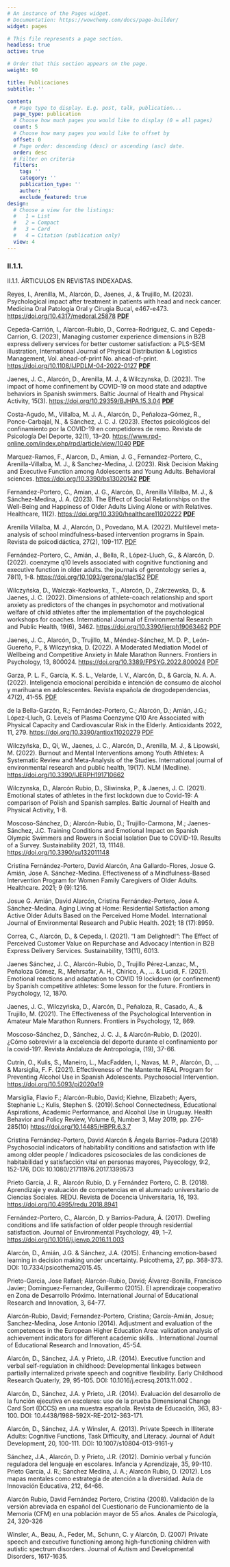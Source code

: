 ```yaml
---
# An instance of the Pages widget.
# Documentation: https://wowchemy.com/docs/page-builder/
widget: pages

# This file represents a page section.
headless: true
active: true

# Order that this section appears on the page.
weight: 90

title: Publicaciones
subtitle: ''

content:
  # Page type to display. E.g. post, talk, publication...
  page_type: publication
  # Choose how much pages you would like to display (0 = all pages)
  count: 5
  # Choose how many pages you would like to offset by
  offset: 0
  # Page order: descending (desc) or ascending (asc) date.
  order: desc
  # Filter on criteria
  filters:
    tag: ''
    category: ''
    publication_type: ''
    author: ''
    exclude_featured: true
design:
  # Choose a view for the listings:
  #   1 = List
  #   2 = Compact
  #   3 = Card
  #   4 = Citation (publication only)
  view: 4
---
```

### II.1.1.

II.1.1.	ÁRTICULOS EN REVISTAS INDEXADAS.

Reyes, I., Arenilla, M., Alarcón, D., Jaenes, J., & Trujillo, M. (2023). Psychological impact after treatment in patients with head and neck cancer. Medicina Oral Patología Oral y Cirugia Bucal, e467-e473. https://doi.org/10.4317/medoral.25878 
[**PDF**](https://drive.google.com/file/d/1NkpOcrwWUvUpDXcxz7_vJ2o3nDmsJWE7/view?usp=sharing)

Cepeda-Carrión, I., Alarcon-Rubio, D., Correa-Rodriguez, C. and Cepeda-Carrion, G. (2023), Managing customer experience dimensions in B2B express delivery services for better customer satisfaction: a PLS-SEM illustration, International Journal of Physical Distribution & Logistics Management, Vol. ahead-of-print No. ahead-of-print. https://doi.org/10.1108/IJPDLM-04-2022-0127
[**PDF**](https://drive.google.com/file/d/11Pqnn2nnywi2icNPFHEOBEgN6G7Y-xi5/view?usp=sharing)

Jaenes, J. C., Alarcón, D., Arenilla, M. J., & Wilczynska, D. (2023). The impact of home confinement by COVID-19 on mood state and adaptive behaviors in Spanish swimmers. Baltic Journal of Health and Physical Activity, 15(3). https://doi.org/10.29359/BJHPA.15.3.04
[**PDF**](https://drive.google.com/file/d/15lYOkEfvxlRNJfeoM369MHW4suSeUb1l/view?usp=sharing)

Costa-Agudo, M., Villalba, M. J. A., Alarcón, D., Peñaloza-Gómez, R., Ponce-Carbajal, N., & Sánchez, J. C. J. (2023). Efectos psicológicos del confinamiento por la COVID-19 en competidores de remo. Revista de Psicología Del Deporte, 32(1), 13–20. https://www.rpd-online.com/index.php/rpd/article/view/1040
[**PDF**](https://drive.google.com/file/d/15l_4pzaGgfoW2OSKNLAIBgLzG36R9_Jn/view?usp=sharing)

Marquez-Ramos, F., Alarcon, D., Amian, J. G., Fernandez-Portero, C., Arenilla-Villalba, M. J., & Sanchez-Medina, J. (2023). Risk Decision Making and Executive Function among Adolescents and Young Adults. Behavioral sciences. https://doi.org/10.3390/bs13020142
[**PDF**](https://drive.google.com/file/d/15pYV-aadeZEiTyAPmrQYUP64tl41Ku3s/view?usp=sharing)

Fernandez-Portero, C., Amian, J. G., Alarcón, D., Arenilla Villalba, M. J., & Sánchez-Medina, J. A. (2023). The Effect of Social Relationships on the Well-Being and Happiness of Older Adults Living Alone or with Relatives. Healthcare, 11(2). https://doi.org/10.3390/healthcare11020222
[**PDF**](https://drive.google.com/file/d/15ppBvhBxc_F_dePWU88aFBdBHqJBTw9v/view?usp=sharing)

Arenilla Villalba, M. J., Alarcón, D., Povedano, M.A. (2022). Multilevel meta-analysis of school mindfulness-based intervention programs in Spain. Revista de psicodidáctica, 27(2), 109-117.
[PDF](https://drive.google.com/file/d/1NkpOcrwWUvUpDXcxz7_vJ2o3nDmsJWE7/view?usp=sharing)

Fernández-Portero, C., Amián, J., Bella, R., López-Lluch, G., & Alarcón, D. (2022). coenzyme q10 levels associated with cognitive functioning and executive function in older adults. the journals of gerontology series a, 78(1), 1-8. https://doi.org/10.1093/gerona/glac152
[PDF](https://drive.google.com/file/d/1NkpOcrwWUvUpDXcxz7_vJ2o3nDmsJWE7/view?usp=sharing)

Wilczyńska, D., Walczak-Kozłowska, T., Alarcón, D., Zakrzewska, D., & Jaenes, J. C. (2022). Dimensions of athlete-coach relationship and sport anxiety as predictors of the changes in psychomotor and motivational welfare of child athletes after the implementation of the psychological workshops for coaches. International Journal of Environmental Research and Public Health, 19(6), 3462. https://doi.org/10.3390/ijerph19063462
[PDF](https://drive.google.com/file/d/1NkpOcrwWUvUpDXcxz7_vJ2o3nDmsJWE7/view?usp=sharing)

Jaenes, J. C., Alarcón, D., Trujillo, M., Méndez-Sánchez, M. D. P., León-Guereño, P., & Wilczyńska, D. (2022). A Moderated Mediation Model of Wellbeing and Competitive Anxiety in Male Marathon Runners. Frontiers in Psychology, 13, 800024. https://doi.org/10.3389/FPSYG.2022.800024
[PDF](https://drive.google.com/file/d/1NkpOcrwWUvUpDXcxz7_vJ2o3nDmsJWE7/view?usp=sharing)

Garza, P. L. F., García, K. S. L., Velarde, I. V., Alarcón, D., & García, N. A. A. (2022). Inteligencia emocional percibida e intención de consumo de alcohol y marihuana en adolescentes. Revista española de drogodependencias, 47(2), 41-55.
[PDF](https://drive.google.com/file/d/1NkpOcrwWUvUpDXcxz7_vJ2o3nDmsJWE7/view?usp=sharing)

de la Bella-Garzón, R.; Fernández-Portero, C.; Alarcón, D.; Amián, J.G.; López-Lluch, G. Levels of Plasma Coenzyme Q10 Are Associated with Physical Capacity and Cardiovascular Risk in the Elderly. Antioxidants 2022, 11, 279. https://doi.org/10.3390/antiox11020279
[PDF](https://drive.google.com/file/d/1NkpOcrwWUvUpDXcxz7_vJ2o3nDmsJWE7/view?usp=sharing)

Wilczyńska, D., Qi, W., Jaenes, J. C., Alarcón, D., Arenilla, M. J., & Lipowski, M. (2022). Burnout and Mental Interventions among Youth Athletes: A Systematic Review and Meta-Analysis of the Studies. International journal of environmental research and public health, 19(17). NLM (Medline). https://doi.org/10.3390/IJERPH191710662

Wilczynska, D., Alarcón Rubio, D., Sliwinska, P., & Jaenes, J. C. (2021). Emotional states of athletes in the first lockdown due to Covid-19: A comparison of Polish and Spanish samples. Baltic Journal of Health and Physical Activity, 1-8.

Moscoso-Sánchez, D.; Alarcón-Rubio, D.; Trujillo-Carmona, M.; Jaenes-Sánchez, J.C. Training Conditions and Emotional Impact on Spanish Olympic Swimmers and Rowers in Social Isolation Due to COVID-19. Results of a Survey. Sustainability 2021, 13, 11148. https://doi.org/10.3390/su132011148

Cristina Fernández-Portero, David Alarcón, Ana Gallardo-Flores, Josue G. Amián, Jose A. Sánchez-Medina. Effectiveness of a Mindfulness-Based Intervention Program for Women Family Caregivers of Older Adults. Healthcare. 2021; 9 (9):1216.

Josue G. Amián, David Alarcón, Cristina Fernández-Portero, Jose A. Sánchez-Medina. Aging Living at Home: Residential Satisfaction among Active Older Adults Based on the Perceived Home Model. International Journal of Environmental Research and Public Health. 2021; 18 (17):8959.

Correa, C., Alarcón, D., & Cepeda, I. (2021). “I am Delighted!”: The Effect of Perceived Customer Value on Repurchase and Advocacy Intention in B2B Express Delivery Services. Sustainability, 13(11), 6013.

Jaenes Sánchez, J. C., Alarcón-Rubio, D., Trujillo Pérez-Lanzac, M., Peñaloza Gómez, R., Mehrsafar, A. H., Chirico, A., ... & Lucidi, F. (2021). Emotional reactions and adaptation to COVID 19 lockdown (or confinement) by Spanish competitive athletes: Some lesson for the future. Frontiers in Psychology, 12, 1870.

Jaenes, J. C., Wilczyńska, D., Alarcón, D., Peñaloza, R., Casado, A., & Trujillo, M. (2021). The Effectiveness of the Psychological Intervention in Amateur Male Marathon Runners. Frontiers in Psychology, 12, 869.

Moscoso-Sánchez, D., Sánchez, J. C. J., & Alarcón-Rubio, D. (2020). ¿Cómo sobrevivir a la excelencia del deporte durante el confinamiento por la covid-19?. Revista Andaluza de Antropología, (19), 37-66.

Cutrín, O., Kulis, S., Maneiro, L., MacFadden, I., Navas, M. P., Alarcón, D., ... & Marsiglia, F. F. (2021). Effectiveness of the Mantente REAL Program for Preventing Alcohol Use in Spanish Adolescents. Psychosocial Intervention. https://doi.org/10.5093/pi2020a19

Marsiglia, Flavio F.; Alarcón-Rubio, David; Kiehne, Elizabeth; Ayers, Stephanie L.; Kulis, Stephen S. (2019).School Connectedness, Educational Aspirations, Academic Performance, and Alcohol Use in Uruguay. Health Behavior and Policy Review, Volume 6, Number 3, May 2019, pp. 276-285(10) https://doi.org/10.14485/HBPR.6.3.7

Cristina Fernández-Portero, David Alarcón & Ángela Barrios-Padura (2018) Psychosocial indicators of habitability conditions and satisfaction with life among older people / Indicadores psicosociales de las condiciones de habitabilidad y satisfacción vital en personas mayores, Psyecology, 9:2, 152-176, DOI: 10.1080/21711976.2017.1399573

Prieto García, J. R., Alarcón Rubio, D. y Fernández Portero, C. B. (2018). Aprendizaje y evaluación de competencias en el alumnado universitario de Ciencias Sociales. REDU. Revista de Docencia Universitaria, 16, 193. https://doi.org/10.4995/redu.2018.8941

Fernández-Portero, C., Alarcón, D. y Barrios-Padura, Á. (2017). Dwelling conditions and life satisfaction of older people through residential satisfaction. Journal of Environmental Psychology, 49, 1–7. https://doi.org/10.1016/j.jenvp.2016.11.003

Alarcón, D., Amián, J.G. & Sánchez, J.A. (2015). Enhancing emotion-based learning in decision making under uncertainty. Psicothema, 27, pp. 368-373. DOI: 10.7334/psicothema2015.45.

Prieto-Garcia, Jose Rafael; Alarcón-Rubio, David; Álvarez-Bonilla, Francisco Javier; Dominguez-Fernandez, Guillermo (2015). El aprendizaje cooperativo en Zona de Desarrollo Próximo. International Journal of Educational Research and Innovation, 3, 64-77.

Alarcón-Rubio, David; Fernandez-Portero, Cristina; García-Amián, Josue; Sanchez-Medina, Jose Antonio (2014). Adjustment and evaluation of the competences in the European Higher Education Area: validation analysis of achievement indicators for different academic skills. . International Journal of Educational Research and Innovation, 45-54.

Alarcón, D., Sánchez, J.A. y Prieto, J.R. (2014). Executive function and verbal self-regulation in childhood: Developmental linkages between partially internalized private speech and cognitive flexibility. Early Childhood Research Quaterly, 29, 95-105. DOI:  10.1016/j.ecresq.2013.11.002 .

Alarcón, D., Sánchez, J.A. y Prieto, J.R. (2014). Evaluación del desarrollo de la función ejecutiva en escolares: uso de la prueba Dimensional Change Card Sort (DCCS) en una muestra española. Revista de Educación, 363, 83-100. DOI: 10.4438/1988-592X-RE-2012-363-171.

Alarcón, D., Sánchez, J.A. y Winsler, A. (2013). Private Speech in Illiterate Adults: Cognitive Functions, Task Difficulty, and Literacy. Journal of Adult Development, 20, 100-111. DOI: 10.1007/s10804-013-9161-y

Sánchez, J.A., Alarcón, D. y Prieto, J.R. (2012). Dominio verbal y función reguladora del lenguaje en escolares. Infancia y Aprendizaje, 35, 99-110.
Prieto García, J. R.; Sánchez Medina, J. A.; Alarcón Rubio, D. (2012). Los mapas mentales como estrategia de atención a la diversidad. Aula de Innovación Educativa, 212, 64-66.

Alarcón Rubio, David   Fernández Portero, Cristina (2008). Validación de la versión abreviada en español del Cuestionario de Funcionamiento de la Memoria (CFM) en una población mayor de 55 años. Anales de Psicología, 24, 320-326

Winsler, A., Beau, A., Feder, M., Schunn, C. y Alarcón, D. (2007) Private speech and executive functioning among high-functioning children with autistic spectrum disorders. Journal of Autism and Developmental Disorders, 1617-1635.

